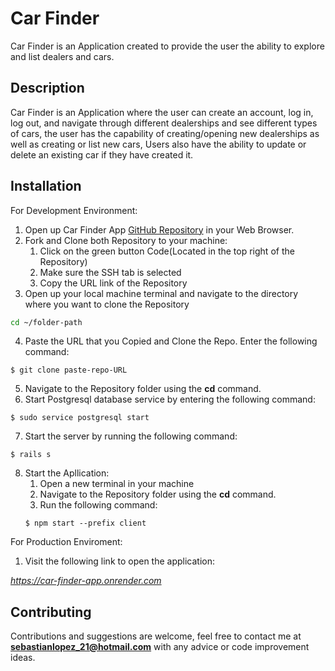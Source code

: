 # Car Finder

Car Finder is an Application created to provide the user the ability to explore and list dealers and cars.

## Description

Car Finder is an Application where the user can create an account, log in, log out, and navigate through different dealerships and see different types of cars,
the user has the capability of creating/opening new dealerships as well as creating or list new cars, Users also have the ability to update or delete an existing car if they have created it.

## Installation

For Development Environment:

1.  Open up Car Finder App [GitHub Repository](https://github.com/Jsebas0721/car-finder-app) in your Web Browser.
2.  Fork and Clone both Repository to your machine:
    1. Click on the green button Code(Located in the top right of the Repository)
    2. Make sure the SSH tab is selected
    3. Copy the URL link of the Repository
3. Open up your local machine terminal and navigate to the directory where you want to clone the Repository
```bash
cd ~/folder-path
```
4. Paste the URL that you Copied and Clone the Repo. Enter the following command:
```
$ git clone paste-repo-URL
```
5. Navigate to the Repository folder using the **cd** command.
6. Start Postgresql database service by entering the following command:
```
$ sudo service postgresql start
``` 
7. Start the server by running the following command:
```
$ rails s
``` 
8. Start the Apllication:
    1. Open a new terminal in your machine 
    2. Navigate to the Repository folder using the **cd** command.
    3. Run the following command:
    ```
    $ npm start --prefix client
    ```

For Production Enviroment:

1.  Visit the following link to open the application:

_https://car-finder-app.onrender.com_

## Contributing

Contributions and suggestions are welcome, feel free to contact me at **sebastianlopez_21@hotmail.com** with any advice or code improvement ideas.

